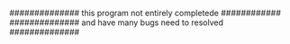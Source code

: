 ############## this program not entirely completede ############
############## and have many bugs need to resolved ##############
